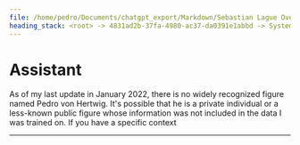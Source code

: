 ```yaml
---
file: /home/pedro/Documents/chatgpt_export/Markdown/Sebastian Lague Overview.md
heading_stack: <root> -> 4831ad2b-37fa-4980-ac37-da0391e1abbd -> System -> a40fe37a-3fec-4a8f-b24e-f0a96485b03a -> System -> aaa2c3d4-d93d-4fa9-afc6-8865536db17f -> User -> 89be3d41-71ae-4c92-bc0b-4412cd798f60 -> Assistant -> aaa2ab7f-557f-495c-8356-b1af510c42a2 -> User -> b40ac0df-3d2a-4526-81c7-11be97dcd4ea -> Assistant -> aaa2680c-eb8c-4620-9b1e-52d8ef9da0a7 -> User -> a61b6916-c5f9-488c-8ee6-e3f8b1809cc2 -> Assistant -> aaa25b61-04f7-432a-b7c9-8e24f4daf3ad -> User -> b8e1ea18-3097-43db-8205-b47468943ee1 -> Assistant
---
```

# Assistant

As of my last update in January 2022, there is no widely recognized figure named Pedro von Hertwig. It's possible that he is a private individual or a less-known public figure whose information was not included in the data I was trained on. If you have a specific context

---
